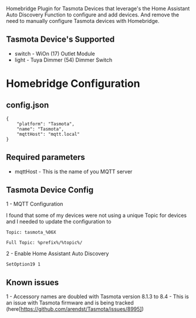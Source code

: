 Homebridge Plugin for Tasmota Devices that leverage's the Home Assistant Auto Discovery Function to configure and add devices.  And remove the need to manually configure Tasmota devices with Homebridge.

## Tasmota Device's Supported

* switch - WiOn (17) Outlet Module
* light - Tuya Dimmer (54) Dimmer Switch

# Homebridge Configuration

## config.json

```
{
    "platform": "Tasmota",
    "name": "Tasmota",
    "mqttHost": "mqtt.local"
}
```

## Required parameters

* mqttHost - This is the name of you MQTT server

## Tasmota Device Config

1 - MQTT Configuration

I found that some of my devices were not using a unique Topic for devices and I needed to update the configuration to

```
Topic: tasmota_%06X

Full Topic: %prefix%/%topic%/

```

2 - Enable Home Assistant Auto Discovery

```
SetOption19 1
```

## Known issues

1 - Accessory names are doubled with Tasmota version 8.1.3 to 8.4 - This is an issue with Tasmota firmware and is being tracked (here[https://github.com/arendst/Tasmota/issues/8995])
